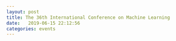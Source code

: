 ```yaml
---
layout: post
title: The 36th International Conference on Machine Learning
date:   2019-06-15 22:12:56
categories: events
---
```

